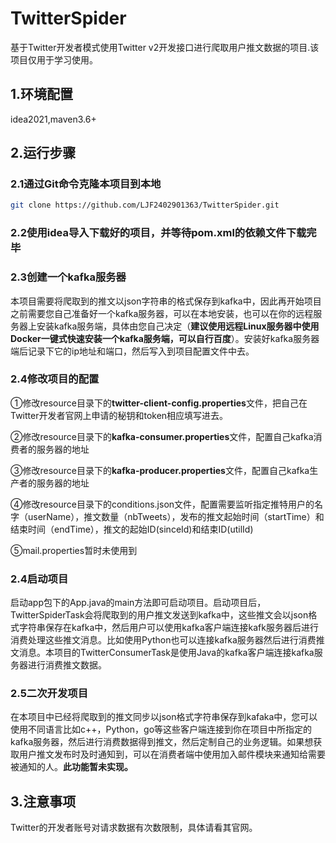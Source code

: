 # TwitterSpider
基于Twitter开发者模式使用Twitter v2开发接口进行爬取用户推文数据的项目.该项目仅用于学习使用。

## 1.环境配置

idea2021,maven3.6+

## 2.运行步骤

### 2.1通过Git命令克隆本项目到本地



```bash
git clone https://github.com/LJF2402901363/TwitterSpider.git
```

### 2.2使用idea导入下载好的项目，并等待pom.xml的依赖文件下载完毕

### 2.3创建一个kafka服务器

本项目需要将爬取到的推文以json字符串的格式保存到kafka中，因此再开始项目之前需要您自己准备好一个kafka服务器，可以在本地安装，也可以在你的远程服务器上安装kafka服务端，具体由您自己决定（**建议使用远程Linux服务器中使用Docker一键式快速安装一个kafka服务端，可以自行百度**）。安装好kafka服务器端后记录下它的ip地址和端口，然后写入到项目配置文件中去。

### 2.4修改项目的配置

①修改resource目录下的**twitter-client-config.properties**文件，把自己在Twitter开发者官网上申请的秘钥和token相应填写进去。

②修改resource目录下的**kafka-consumer.properties**文件，配置自己kafka消费者的服务器的地址

③修改resource目录下的**kafka-producer.properties**文件，配置自己kafka生产者的服务器的地址

④修改resource目录下的conditions.json文件，配置需要监听指定推特用户的名字（userName），推文数量（nbTweets），发布的推文起始时间（startTime）和结束时间（endTime），推文的起始ID(sinceId)和结束ID(utilId)

⑤mail.properties暂时未使用到

### 2.4启动项目

启动app包下的App.java的main方法即可启动项目。启动项目后，TwitterSpiderTask会将爬取到的用户推文发送到kafka中，这些推文会以json格式字符串保存在kafka中，然后用户可以使用kafka客户端连接kafk服务器后进行消费处理这些推文消息。比如使用Python也可以连接kafka服务器然后进行消费推文消息。本项目的TwitterConsumerTask是使用Java的kafka客户端连接kafka服务器进行消费推文数据。

### 2.5二次开发项目

在本项目中已经将爬取到的推文同步以json格式字符串保存到kafaka中，您可以使用不同语言比如c++，Python，go等这些客户端连接到你在项目中所指定的kafka服务器，然后进行消费数据得到推文，然后定制自己的业务逻辑。如果想获取用户推文发布时及时通知到，可以在消费者端中使用加入邮件模块来通知给需要被通知的人。**此功能暂未实现。**

## 3.注意事项

Twitter的开发者账号对请求数据有次数限制，具体请看其官网。

